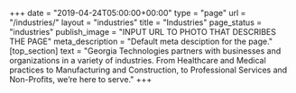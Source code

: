 +++
date = "2019-04-24T05:00:00+00:00"
type = "page"
url = "/industries/"
layout = "industries"
title = "Industries"
page_status = "industries"
publish_image = "INPUT URL TO PHOTO THAT DESCRIBES THE PAGE"
meta_description = "Default meta desciption for the page."
[top_section]
text = "Georgia Technologies partners with businesses and organizations in a variety of industries. From Healthcare and Medical practices to Manufacturing and Construction, to Professional Services and Non-Profits, we’re here to serve."
+++